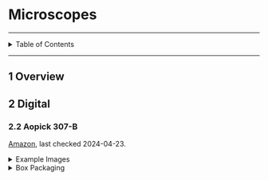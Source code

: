 # Microscopes

---

<details markdown="1">
  <summary>Table of Contents</summary>

-

</details>

---

## 1 Overview

## 2 Digital

### 2.2 Aopick 307-B

[Amazon](https://www.amazon.ca/Microscope-AOPICK-Magnification-Adjustable-Compatible/dp/B0CB5GHG3L),
last checked 2024-04-23.


<details markdown="1">
  <summary>Example Images</summary>

![inspect mcu.jpeg](pictures/inspect%20mcu.jpeg)

![inspect pcb.jpeg](pictures/inspect%20pcb.jpeg)

</details>

<details markdown="1">
  <summary>Box Packaging</summary>

![307-b box1.jpeg](pictures/307-b%20box1.jpeg)
![307-b box2.jpeg](pictures/307-b%20box2.jpeg)
![307-b box3.jpeg](pictures/307-b%20box3.jpeg)
![307-b box4.jpeg](pictures/307-b%20box4.jpeg)

</details>
